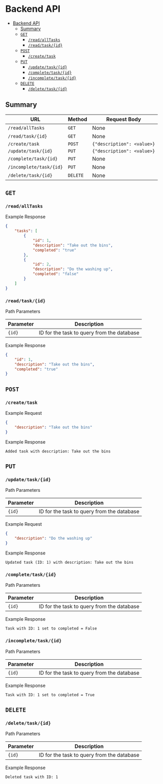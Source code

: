 # Backend API

- [Backend API](#backend-api)
  - [Summary](#summary)
  - [`GET`](#get)
    - [`/read/allTasks`](#readalltasks)
    - [`/read/task/{id}`](#readtaskid)
  - [`POST`](#post)
    - [`/create/task`](#createtask)
  - [`PUT`](#put)
    - [`/update/task/{id}`](#updatetaskid)
    - [`/complete/task/{id}`](#completetaskid)
    - [`/incomplete/task/{id}`](#incompletetaskid)
  - [`DELETE`](#delete)
    - [`/delete/task/{id}`](#deletetaskid)

## Summary

| URL                     | Method   | Request Body               |
| ----------------------- | -------- | -------------------------- |
| `/read/allTasks`        | `GET`    | None                       |
| `/read/task/{id}`       | `GET`    | None                       |
| `/create/task`          | `POST`   | `{"description": <value>}` |
| `/update/task/{id}`     | `PUT`    | `{"description": <value>}` |
| `/complete/task/{id}`   | `PUT`    | None                       |
| `/incomplete/task/{id}` | `PUT`    | None                       |
| `/delete/task/{id}`     | `DELETE` | None                       |

## `GET`

### `/read/allTasks`

Example Response

```json
{
    "tasks": [
        {
            "id": 1,
            "description": "Take out the bins",
            "completed": "true"
        },
        {
            "id": 2,
            "description": "Do the washing up",
            "completed": "false"
        }
    ]
}
```

### `/read/task/{id}`

Path Parameters

| Parameter | Description                                |
| --------- | ------------------------------------------ |
| `{id}`    | ID for the task to query from the database |

Example Response

```json
{
    "id": 1,
    "description": "Take out the bins",
    "completed": "true"
}
```

## `POST`

### `/create/task`

Example Request

```json
{
    "description": "Take out the bins"
}
```

Example Response

```text
Added task with description: Take out the bins
```

## `PUT`

### `/update/task/{id}`

Path Parameters

| Parameter | Description                                |
| --------- | ------------------------------------------ |
| `{id}`    | ID for the task to query from the database |

Example Request

```json
{
    "description": "Do the washing up"
}
```

Example Response

```text
Updated task (ID: 1) with description: Take out the bins
```

### `/complete/task/{id}`

Path Parameters

| Parameter | Description                                |
| --------- | ------------------------------------------ |
| `{id}`    | ID for the task to query from the database |

Example Response

```text
Task with ID: 1 set to completed = False
```

### `/incomplete/task/{id}`

Path Parameters

| Parameter | Description                                |
| --------- | ------------------------------------------ |
| `{id}`    | ID for the task to query from the database |

Example Response

```text
Task with ID: 1 set to completed = True
```

## `DELETE`

### `/delete/task/{id}`

Path Parameters

| Parameter | Description                                |
| --------- | ------------------------------------------ |
| `{id}`    | ID for the task to query from the database |

Example Response

```text
Deleted task with ID: 1
```
